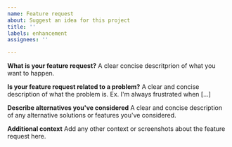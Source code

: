 ```yaml
---
name: Feature request
about: Suggest an idea for this project
title: ''
labels: enhancement
assignees: ''

---
```

**What is your feature request?**
A clear concise descritprion of what you want to happen.

**Is your feature request related to a problem?**
A clear and concise description of what the problem is. Ex. I'm always frustrated when [...]

**Describe alternatives you've considered**
A clear and concise description of any alternative solutions or features you've considered.

**Additional context**
Add any other context or screenshots about the feature request here.
